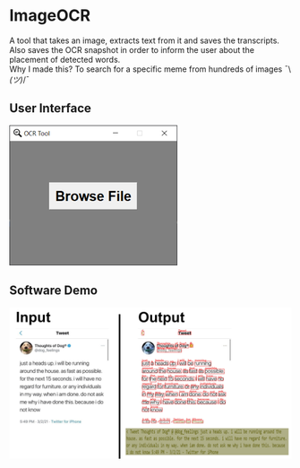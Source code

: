 # ImageOCR
A tool that takes an image, extracts text from it and saves the transcripts. Also saves the OCR snapshot in order to inform the user about the placement of detected words. \
Why I made this? To search for a specific meme from hundreds of images ¯\\_(ツ)_/¯

## User Interface
<img src = "/images/screenshot.png" width="300" height="250">

## Software Demo
<img src = "/demo/Demo.png">
